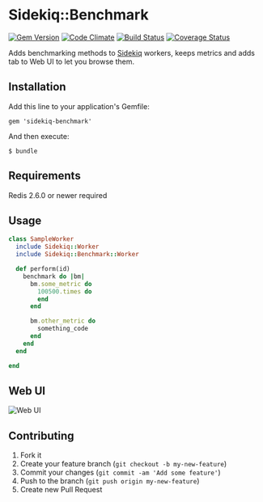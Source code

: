 # Sidekiq::Benchmark
[![Gem
Version](https://badge.fury.io/rb/sidekiq-benchmark.png)](https://rubygems.org/gems/sidekiq-benchmark)
[![Code Climate](https://codeclimate.com/github/kosmatov/sidekiq-benchmark.png)](https://codeclimate.com/github/kosmatov/sidekiq-benchmark)
[![Build Status](https://travis-ci.org/kosmatov/sidekiq-benchmark.png)](https://travis-ci.org/kosmatov/sidekiq-benchmark)
[![Coverage
Status](https://coveralls.io/repos/kosmatov/sidekiq-benchmark/badge.png?branch=master)](https://coveralls.io/r/kosmatov/sidekiq-benchmark)

Adds benchmarking methods to
[Sidekiq](https://github.com/mperham/sidekiq) workers, keeps metrics and adds tab to Web UI to let you browse them.

## Installation

Add this line to your application's Gemfile:

    gem 'sidekiq-benchmark'

And then execute:

    $ bundle

## Requirements

Redis 2.6.0 or newer required

## Usage

```ruby
class SampleWorker
  include Sidekiq::Worker
  include Sidekiq::Benchmark::Worker

  def perform(id)
    benchmark do |bm|
      bm.some_metric do
        100500.times do
        end
      end

      bm.other_metric do
        something_code
      end
    end
  end

end
```
## Web UI
![Web UI](https://github.com/kosmatov/sidekiq-benchmark/raw/master/examples/web-ui.png)

## Contributing

1. Fork it
2. Create your feature branch (`git checkout -b my-new-feature`)
3. Commit your changes (`git commit -am 'Add some feature'`)
4. Push to the branch (`git push origin my-new-feature`)
5. Create new Pull Request
